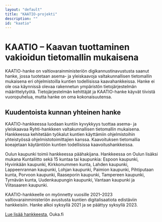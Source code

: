```yaml
---
layout: "default"
title: "KAATIO-projekti"
description: ""
id: "kaatio"
---
```

# KAATIO – Kaavan tuottaminen vakioidun tietomallin mukaisena
KAATIO-hanke on valtiovarainministeriön digikannustinavustusta saanut hanke, jossa tuotetaan asema- ja yleiskaavoja valtakunnallisen tietomallin mukaisena eri ohjelmistoilla kuntien todellisissa kaavahankkeissa. Hanke ei ole osa käynnissä olevaa rakennetun ympäristön tietojärjestelmän määrittelytyötä. Tietojärjestelmän kehittäjät ja KAATIO-hanke käyvät tiivistä vuoropuhelua, mutta hanke on oma kokonaisuutensa.

## Kuudentoista kunnan yhteinen hanke
KAATIO-hankkeessa luodaan kuntiin kyvykkyys tuottaa asema- ja yleiskaavaa Ryhti-hankkeen valtakunnallisen tietomallin mukaisena. Hankkeessa kehitetään työkalut kuntien käyttämiin ohjelmistoihin yhteistyössä ohjelmistotoimittajien kanssa. Kaavoituksen tietomallia koeajetaan käytäntöön kuntien todellisissa kaavoitushankkeissa.

Oulun kaupunki toimii hankkeessa päähakijana. Hankkeessa on Oulun lisäksi mukana Kuntaliitto sekä 15 kuntaa tai kaupunkia: Espoon kaupunki, Hyvinkään kaupunki, Kirkkonummen kunta, Lahden kaupunki, Lappeenrannan kaupunki, Lohjan kaupunki, Paimion kaupunki, Pihtiputaan kunta, Porvoon kaupunki, Raaseporin kaupunki, Tampereen kaupunki, Tyrnävän kunta, Uudenkaupungin kaupunki, Vantaan kaupunki ja Viitasaaren kaupunki.

KAATIO-hankkeelle on myönnetty vuosille 2021–2023 valtiovarainministeriön avustusta kuntien digitalisaatiota edistäviin hankkeisiin. Hanke alkoi syksyllä 2021 ja se päättyy syksyllä 2023.

[Lue lisää hankkeesta](https://www.ouka.fi/oulu/kaupunkisuunnittelu/kaatio-hanke), Ouka.fi
